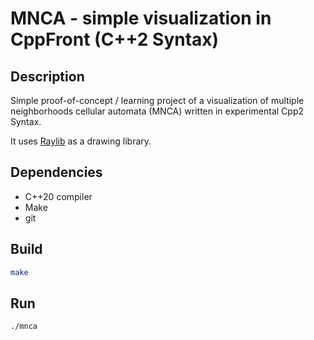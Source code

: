 # MNCA - simple visualization in CppFront (C++2 Syntax)

## Description

Simple proof-of-concept / learning project of a visualization of multiple neighborhoods cellular automata (MNCA) written in experimental Cpp2 Syntax.

It uses [Raylib](https://raylib.com/) as a drawing library.

## Dependencies
- C++20 compiler
- Make
- git

## Build
```bash
make
```

## Run
```bash
./mnca
```
